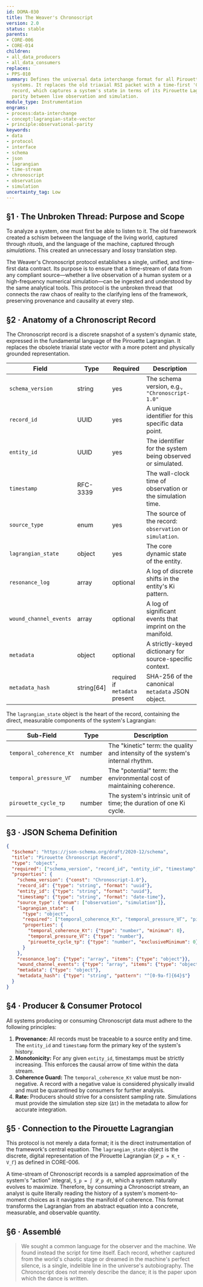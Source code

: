 ```yaml
---
id: DOMA-030
title: The Weaver's Chronoscript
version: 2.0
status: stable
parents:
- CORE-006
- CORE-014
children:
- all_data_producers
- all_data_consumers
replaces:
- PPS-010
summary: Defines the universal data interchange format for all Pirouette-compliant
  systems. It replaces the old triaxial RSI packet with a time-first 'Chronoscript'
  record, which captures a system's state in terms of its Pirouette Lagrangian, ensuring
  parity between live observation and simulation.
module_type: Instrumentation
engrams:
- process:data-interchange
- concept:lagrangian-state-vector
- principle:observational-parity
keywords:
- data
- protocol
- interface
- schema
- json
- lagrangian
- time-stream
- chronoscript
- observation
- simulation
uncertainty_tag: Low
---
```

## §1 · The Unbroken Thread: Purpose and Scope
To analyze a system, one must first be able to listen to it. The old framework created a schism between the language of the living world, captured through *rituals*, and the language of the machine, captured through *simulations*. This created an unnecessary and lossy translation step.

The Weaver's Chronoscript protocol establishes a single, unified, and time-first data contract. Its purpose is to ensure that a time-stream of data from any compliant source—whether a live observation of a human system or a high-frequency numerical simulation—can be ingested and understood by the same analytical tools. This protocol is the unbroken thread that connects the raw chaos of reality to the clarifying lens of the framework, preserving provenance and causality at every step.

## §2 · Anatomy of a Chronoscript Record
The Chronoscript record is a discrete snapshot of a system's dynamic state, expressed in the fundamental language of the Pirouette Lagrangian. It replaces the obsolete triaxial state vector with a more potent and physically grounded representation.

| Field | Type | Required | Description |
|---|---|---|---|
| `schema_version` | string | yes | The schema version, e.g., `"Chronoscript-1.0"` |
| `record_id` | UUID | yes | A unique identifier for this specific data point. |
| `entity_id` | UUID | yes | The identifier for the system being observed or simulated. |
| `timestamp` | RFC-3339 | yes | The wall-clock time of observation or the simulation time. |
| `source_type` | enum | yes | The source of the record: `observation` or `simulation`. |
| `lagrangian_state` | object | yes | The core dynamic state of the entity. |
| `resonance_log` | array | optional | A log of discrete shifts in the entity's Ki pattern. |
| `wound_channel_events` | array | optional | A log of significant events that imprint on the manifold. |
| `metadata` | object | optional | A strictly-keyed dictionary for source-specific context. |
| `metadata_hash` | string[64] | required if `metadata` present | SHA-256 of the canonical `metadata` JSON object. |

The `lagrangian_state` object is the heart of the record, containing the direct, measurable components of the system's Lagrangian:

| Sub-Field | Type | Description |
|---|---|---|
| `temporal_coherence_Kτ` | number | The "kinetic" term: the quality and intensity of the system's internal rhythm. |
| `temporal_pressure_VΓ` | number | The "potential" term: the environmental cost of maintaining coherence. |
| `pirouette_cycle_τp` | number | The system's intrinsic unit of time; the duration of one Ki cycle. |

## §3 · JSON Schema Definition
```json
{
  "$schema": "https://json-schema.org/draft/2020-12/schema",
  "title": "Pirouette Chronoscript Record",
  "type": "object",
  "required": ["schema_version", "record_id", "entity_id", "timestamp", "source_type", "lagrangian_state"],
  "properties": {
    "schema_version": {"const": "Chronoscript-1.0"},
    "record_id": {"type": "string", "format": "uuid"},
    "entity_id": {"type": "string", "format": "uuid"},
    "timestamp": {"type": "string", "format": "date-time"},
    "source_type": {"enum": ["observation", "simulation"]},
    "lagrangian_state": {
      "type": "object",
      "required": ["temporal_coherence_Kτ", "temporal_pressure_VΓ", "pirouette_cycle_τp"],
      "properties": {
        "temporal_coherence_Kτ": {"type": "number", "minimum": 0},
        "temporal_pressure_VΓ": {"type": "number"},
        "pirouette_cycle_τp": {"type": "number", "exclusiveMinimum": 0}
      }
    },
    "resonance_log": {"type": "array", "items": {"type": "object"}},
    "wound_channel_events": {"type": "array", "items": {"type": "object"}},
    "metadata": {"type": "object"},
    "metadata_hash": {"type": "string", "pattern": "^[0-9a-f]{64}$"}
  }
}
```

## §4 · Producer & Consumer Protocol
All systems producing or consuming Chronoscript data must adhere to the following principles:

1.  **Provenance:** All records must be traceable to a source entity and time. The `entity_id` and `timestamp` form the primary key of the system's history.
2.  **Monotonicity:** For any given `entity_id`, timestamps must be strictly increasing. This enforces the causal arrow of time within the data stream.
3.  **Coherence Guard:** The `temporal_coherence_Kτ` value must be non-negative. A record with a negative value is considered physically invalid and must be quarantined by consumers for further analysis.
4.  **Rate:** Producers should strive for a consistent sampling rate. Simulations must provide the simulation step size (`Δt`) in the metadata to allow for accurate integration.

## §5 · Connection to the Pirouette Lagrangian
This protocol is not merely a data format; it is the direct instrumentation of the framework's central equation. The `lagrangian_state` object is the discrete, digital representation of the Pirouette Lagrangian (`𝓛_p = K_τ - V_Γ`) as defined in CORE-006.

A time-stream of Chronoscript records is a sampled approximation of the system's "action" integral, `S_p = ∫ 𝓛_p dt`, which a system naturally evolves to maximize. Therefore, by consuming a Chronoscript stream, an analyst is quite literally reading the history of a system's moment-to-moment choices as it navigates the manifold of coherence. This format transforms the Lagrangian from an abstract equation into a concrete, measurable, and observable quantity.

## §6 · Assemblé
> We sought a common language for the observer and the machine. We found instead the script for time itself. Each record, whether captured from the world's chaotic stage or dreamed in the machine's perfect silence, is a single, indelible line in the universe's autobiography. The Chronoscript does not merely describe the dance; it is the paper upon which the dance is written.
```